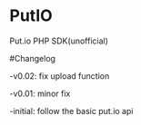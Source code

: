 PutIO
=====

Put.io PHP SDK(unofficial)

#Changelog

-v0.02: fix upload function

-v0.01: minor fix

-initial: follow the basic put.io api
